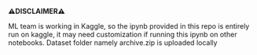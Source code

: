 **⚠️DISCLAIMER⚠️**

ML team is working in Kaggle, so the ipynb provided in this repo is entirely run on kaggle, it may need customization if running this ipynb on other notebooks. 
Dataset folder namely archive.zip is uploaded locally
